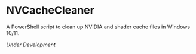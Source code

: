 # NVCacheCleaner
A PowerShell script to clean up NVIDIA and shader cache files in Windows 10/11.

_Under Development_
